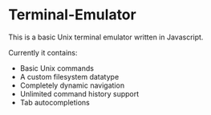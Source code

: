 Terminal-Emulator
=================

This is a basic Unix terminal emulator written in Javascript.

Currently it contains:
- Basic Unix commands
- A custom filesystem datatype 
- Completely dynamic navigation
- Unlimited command history support
- Tab autocompletions
